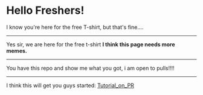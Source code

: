 <h1><b>Hello Freshers!</b></h1>
I know you're here for the free T-shirt, but that's fine....<br>
<hr>
Yes sir, we are here for the free t-shirt
<b>I think this page needs more memes.</b>
<hr>
You have this repo and show me what you got, i am open to pulls!!!!
<hr>
I think this will get you guys started:
<a href="https://tiny-url-service.herokuapp.com/zcIpCb">Tutorial_on_PR</a>  <!-- This URL is shortened by URL shortner made by Vishal B-) check it out on vcode11 -->
